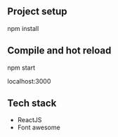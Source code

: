 ## Project setup

npm install

## Compile and hot reload

npm start

localhost:3000

## Tech stack
- ReactJS
- Font awesome

